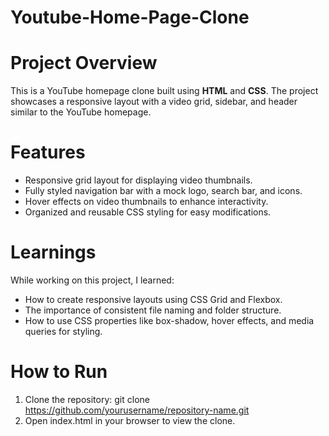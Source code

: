 # Youtube-Home-Page-Clone
# Project Overview
This is a YouTube homepage clone built using **HTML** and **CSS**. The project showcases a responsive layout with a video grid, sidebar, and header similar to the YouTube homepage.
# Features 
- Responsive grid layout for displaying video thumbnails.
- Fully styled navigation bar with a mock logo, search bar, and icons.
- Hover effects on video thumbnails to enhance interactivity.
- Organized and reusable CSS styling for easy modifications.
# Learnings
While working on this project, I learned:  
- How to create responsive layouts using CSS Grid and Flexbox.  
- The importance of consistent file naming and folder structure.
- How to use CSS properties like box-shadow, hover effects, and media queries for styling.
# How to Run
1. Clone the repository: git clone https://github.com/yourusername/repository-name.git
3. Open index.html in your browser to view the clone.


